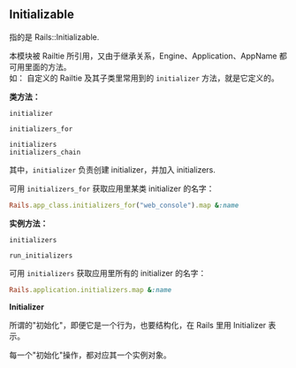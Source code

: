 ## Initializable

指的是 Rails::Initializable.

本模块被 Railtie 所引用，又由于继承关系，Engine、Application、AppName 都可用里面的方法。
<br>
如：
自定义的 Railtie 及其子类里常用到的 `initializer` 方法，就是它定义的。

**类方法：**

```
initializer

initializers_for

initializers
initializers_chain
```

其中，`initializer` 负责创建 initializer，并加入 initializers.

可用 `initializers_for` 获取应用里某类 initializer 的名字：

```ruby
Rails.app_class.initializers_for("web_console").map &:name
```

**实例方法：**

```
initializers

run_initializers
```

可用 `initializers` 获取应用里所有的 initializer 的名字：

```ruby
Rails.application.initializers.map &:name
```

**Initializer**

所谓的"初始化"，即便它是一个行为，也要结构化，在 Rails 里用 Initializer 表示。

每一个"初始化"操作，都对应其一个实例对象。
